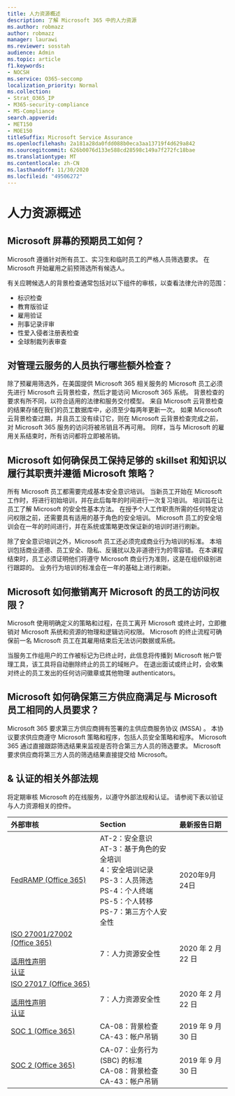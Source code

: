 ```yaml
---
title: 人力资源概述
description: 了解 Microsoft 365 中的人力资源
ms.author: robmazz
author: robmazz
manager: laurawi
ms.reviewer: sosstah
audience: Admin
ms.topic: article
f1.keywords:
- NOCSH
ms.service: O365-seccomp
localization_priority: Normal
ms.collection:
- Strat_O365_IP
- M365-security-compliance
- MS-Compliance
search.appverid:
- MET150
- MOE150
titleSuffix: Microsoft Service Assurance
ms.openlocfilehash: 2a181a28da0fdd088b0eca3aa13719f4d629a842
ms.sourcegitcommit: 626b0076d133e588cd28598c149a7f272fc18bae
ms.translationtype: MT
ms.contentlocale: zh-CN
ms.lasthandoff: 11/30/2020
ms.locfileid: "49506272"
---
```

# <a name="human-resources-overview"></a>人力资源概述

## <a name="how-does-microsoft-screen-prospective-employees"></a>Microsoft 屏幕的预期员工如何？

Microsoft 遵循针对所有员工、实习生和临时员工的严格人员筛选要求。 在 Microsoft 开始雇用之前预筛选所有候选人。

有关应聘候选人的背景检查通常包括对以下组件的审核，以查看法律允许的范围：

- 标识检查
- 教育版验证
- 雇用验证
- 刑事记录评审
- 性爱入侵者注册表检查
- 全球制裁列表审查

## <a name="what-additional-checks-are-performed-for-those-who-manage-cloud-services"></a>对管理云服务的人员执行哪些额外检查？

除了预雇用筛选外，在美国提供 Microsoft 365 相关服务的 Microsoft 员工必须先进行 Microsoft 云背景检查，然后才能访问 Microsoft 365 系统。 背景检查的要求有所不同，以符合适用的法律和服务交付模型。 来自 Microsoft 云背景检查的结果存储在我们的员工数据库中，必须至少每两年更新一次。 如果 Microsoft 云背景检查过期，并且员工没有续订它，则在 Microsoft 云背景检查完成之前，对 Microsoft 365 服务的访问将被吊销且不再可用。 同样，当与 Microsoft 的雇用关系结束时，所有访问都将立即被吊销。

## <a name="how-does-microsoft-ensure-employees-maintain-sufficient-skillset-and-knowledge-to-perform-their-responsibilities-and-follow-microsoft-policies"></a>Microsoft 如何确保员工保持足够的 skillset 和知识以履行其职责并遵循 Microsoft 策略？

所有 Microsoft 员工都需要完成基本安全意识培训。 当新员工开始在 Microsoft 工作时，将进行初始培训，并在此后每年的时间进行一次复习培训。 培训旨在让员工了解 Microsoft 的安全性基本方法。 在授予个人工作职责所需的任何特定访问权限之前，还需要具有适用的基于角色的安全培训。 Microsoft 员工的安全培训会在一年的时间进行，并在系统或策略更改保证新的培训时进行刷新。

除了安全意识培训之外，Microsoft 员工还必须完成商业行为培训的标准。 本培训包括商业道德、员工安全、隐私、反骚扰以及非道德行为的零容错。 在本课程结束时，员工必须证明他们将遵守 Microsoft 商业行为准则，这是在组织级别进行跟踪的。 业务行为培训的标准会在一年的基础上进行刷新。

## <a name="how-does-microsoft-revoke-access-for-employees-who-leave-microsoft"></a>Microsoft 如何撤销离开 Microsoft 的员工的访问权限？

Microsoft 使用明确定义的策略和过程，在员工离开 Microsoft 或终止时，立即撤销对 Microsoft 系统和资源的物理和逻辑访问权限。 Microsoft 的终止流程可确保前一名 Microsoft 员工在其雇用结束后无法访问数据或系统。

当服务工作组用户的工作被标记为已终止时，此信息将传播到 Microsoft 帐户管理工具，该工具将自动删除终止的员工的域帐户。 在退出面试或终止时，会收集对终止的员工发出的任何访问徽章或其他物理 authenticators。

## <a name="how-does-microsoft-ensure-third-party-suppliers-meet-the-same-personnel-requirements-as-microsoft-employees"></a>Microsoft 如何确保第三方供应商满足与 Microsoft 员工相同的人员要求？

Microsoft 365 要求第三方供应商拥有签署的主供应商服务协议 (MSSA) 。 本协议要求供应商遵守 Microsoft 策略和程序，包括人员安全策略和程序。 Microsoft 365 通过直接跟踪筛选结果来监视是否符合第三方人员的筛选要求。 Microsoft 要求供应商将第三方人员的筛选结果直接提交给 Microsoft。

## <a name="related-external-regulations--certifications"></a>& 认证的相关外部法规

将定期审核 Microsoft 的在线服务，以遵守外部法规和认证。 请参阅下表以验证与人力资源相关的控件。

| **外部审核** | **Section** | **最新报告日期** |
|:--------------------|:------------|:-----------------------|  
| [FedRAMP (Office 365) ](https://compliance.microsoft.com/compliancemanager) | AT-2：安全意识 <br> AT-3：基于角色的安全培训 <br> 4：安全培训记录 <br> PS-3：人员筛选 <br> PS-4：个人终端 <br> PS-5：个人转移 <br> PS-7：第三方个人安全性 | 2020年9月24日 |
| [ISO 27001/27002 (Office 365) ](https://servicetrust.microsoft.com/ViewPage/MSComplianceGuideV3?command=Download&downloadType=Document&downloadId=d7864d4f-e053-4cc4-a964-fa526d07c3be&tab=7027ead0-3d6b-11e9-b9e1-290b1eb4cdeb&docTab=7027ead0-3d6b-11e9-b9e1-290b1eb4cdeb_ISO_Reports) <br><br> [适用性声明](https://servicetrust.microsoft.com/ViewPage/MSComplianceGuide?command=Download&downloadType=Document&downloadId=8ee1e46b-2ada-4e7b-bb7d-4c55a8cb6fcd&docTab=4ce99610-c9c0-11e7-8c2c-f908a777fa4d_ISO_Reports) <br> [认证](https://servicetrust.microsoft.com/ViewPage/MSComplianceGuideV3?command=Download&downloadType=Document&downloadId=1e84a14a-2468-45ac-9412-5e53250d57ec&tab=7027ead0-3d6b-11e9-b9e1-290b1eb4cdeb&docTab=7027ead0-3d6b-11e9-b9e1-290b1eb4cdeb_ISO_Reports) | 7：人力资源安全性 | 2020 年 2 月 22 日 |
| [ISO 27017 (Office 365) ](https://aka.ms/o365iso) <br><br> [适用性声明](https://aka.ms/o365isosoa) <br> [认证](https://aka.ms/Office365ISO27017Cert) | 7：人力资源安全性 | 2020 年 2 月 22 日 |
| [SOC 1 (Office 365)](https://servicetrust.microsoft.com/ViewPage/MSComplianceGuideV3?command=Download&downloadType=Document&downloadId=b07c0f7b-6bd5-4544-8255-7a5f14bf914a&tab=7027ead0-3d6b-11e9-b9e1-290b1eb4cdeb&docTab=7027ead0-3d6b-11e9-b9e1-290b1eb4cdeb_SOC_/_SSAE_16_Reports) | CA-08：背景检查 <br> CA-43：帐户吊销 | 2019 年 9 月 30 日 |
| [SOC 2 (Office 365) ](https://servicetrust.microsoft.com/ViewPage/MSComplianceGuideV3?command=Download&downloadType=Document&downloadId=fa062990-e758-4ddc-ace3-7fb21a301d09&tab=7027ead0-3d6b-11e9-b9e1-290b1eb4cdeb&docTab=7027ead0-3d6b-11e9-b9e1-290b1eb4cdeb_SOC_/_SSAE_16_Rep-11e9-b9e1-290b1eb4cdeb_SOC_/_SSAE_16_Reports) | CA-07：业务行为 (SBC) 的标准 <br> CA-08：背景检查 <br> CA-43：帐户吊销 | 2019 年 9 月 30 日 |
